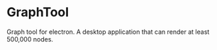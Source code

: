 # GraphTool
Graph tool for electron.
 A desktop application that can render at least 500,000 nodes.
